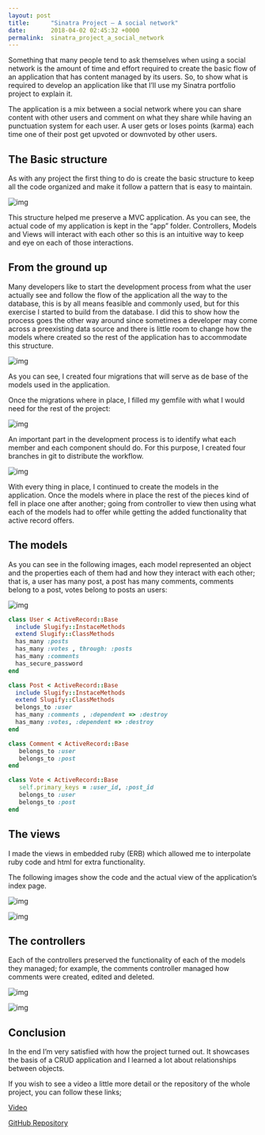 ```yaml
---
layout: post
title:      "Sinatra Project – A social network"
date:       2018-04-02 02:45:32 +0000
permalink:  sinatra_project_a_social_network
---
```



Something that many people tend to ask themselves when using a social network is the amount of time and effort required to create the basic flow of an application that has content managed by its users. So, to show what is required to develop an application like that I’ll use my Sinatra portfolio project to explain it.

The application is a mix between a social network where you can share content with other users and comment on what they share while having an punctuation system for each user. A user gets or loses points (karma) each time one of their post get upvoted or downvoted by other users.

## The Basic structure

As with any project the first thing to do is create the basic structure to keep all the code organized and make it follow a pattern that is easy to maintain.

![img](https://imgur.com/Yr3AdqT.jpg)

This structure helped me preserve a MVC application. As you can see, the actual code of my application is kept in the “app” folder. Controllers, Models and Views will interact with each other so this is an intuitive way to keep and eye on each of those interactions. 

## From the ground up

Many developers like to start the development process from what the user actually see and follow the flow of the application all the way to the database, this is by all means feasible and commonly used, but for this exercise I started to build from the database.  I did this to show how the process goes the other way around since sometimes a developer may come across a preexisting data source and there is little room to change how the models where created so the rest of the application has to accommodate this structure.

![img](https://imgur.com/tLSK58P.jpg)

As you can see, I created four migrations that will serve as de base of the models used in the application.

Once the migrations where in place, I filled my gemfile with what I would need for the rest of the project:

![img](https://imgur.com/dsuPsLq.jpg)

An important part in the development process is to identify what each member and each component should do. For this purpose, I created four branches in git to distribute the workflow.

![img](https://imgur.com/EnrHUxN.jpg)

With every thing in place, I continued to create the models in the application. Once the models where in place the rest of the pieces kind of fell in place one after another; going from controller to view then using what each of the models had to offer while getting the added functionality that active record offers.

## The models

As you can see in the following images, each model represented an object and the properties each of them had and how they interact with each other; that is, a user has many post, a post has many comments, comments belong to a post, votes belong to posts an users:

![img](https://imgur.com/a9wlBM0.jpg) 

```ruby
class User < ActiveRecord::Base
  include Slugify::InstaceMethods
  extend Slugify::ClassMethods
  has_many :posts
  has_many :votes , through: :posts
  has_many :comments
  has_secure_password
end

class Post < ActiveRecord::Base
  include Slugify::InstaceMethods
  extend Slugify::ClassMethods
  belongs_to :user
  has_many :comments , :dependent => :destroy
  has_many :votes, :dependent => :destroy
end

class Comment < ActiveRecord::Base
   belongs_to :user
   belongs_to :post
end

class Vote < ActiveRecord::Base
   self.primary_keys = :user_id, :post_id
   belongs_to :user
   belongs_to :post
end


```

## The views

I made the views in embedded ruby (ERB) which allowed me to interpolate ruby code and html for extra functionality.

The following images show the code and the actual view of the application’s index page.

![img](https://imgur.com/YS8SnuU.jpg)

![img](https://imgur.com/DGuQo0D.jpg)


## The controllers

Each of the controllers preserved the functionality of each of the models they managed; for example, the comments controller managed how comments were created, edited and deleted.

![img](https://imgur.com/ng9Z9ld.jpg)

![img](https://imgur.com/wErE2XR.jpg)

## Conclusion

In the end I’m very satisfied with how the project turned out. It showcases the basis of a CRUD application and I learned a lot about relationships between objects. 

If you wish to see a video a little more detail or the repository of the whole project, you can follow these links;

[Video](https://youtu.be/NLnQQMQ-CLA)

[GitHub Repository](https://github.com/jljardon/boarditt)






